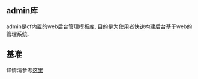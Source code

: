## admin库

  admin是cf内置的web后台管理模板库, 目的是为使用者快速构建后台基于web的管理系统.

## 基准

  详情清参考[这里](https://candymi.github.io/LuaWeb/wiki/Benchmark.html)
